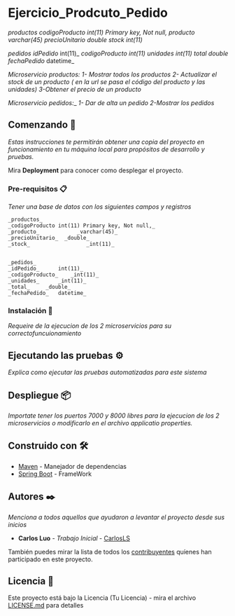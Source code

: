 # Ejercicio_Prodcuto_Pedido
_productos_
_codigoProducto int(11) Primary key, Not null,_
_producto_            _varchar(45)_
_precioUnitario_  _double_
_stock_                  _int(11)_

_pedidos_
_idPedido_		int(11)_
_codigoProducto_	_int(11)_
_unidades_		_int(11)_
_total_		_double_
_fechaPedido_	datetime_

_Microservicio productos:_
_1- Mostrar todos los productos_
_2- Actualizar el stock de un producto ( en la url se pasa el código del producto y las unidades)_
_3-Obtener el precio de un producto_

_Microservicio pedidos:__
_1- Dar de alta un pedido_
_2-Mostrar los pedidos_

## Comenzando 🚀

_Estas instrucciones te permitirán obtener una copia del proyecto en funcionamiento en tu máquina local para propósitos de desarrollo y pruebas._

Mira **Deployment** para conocer como desplegar el proyecto.


### Pre-requisitos 📋

_Tener una base de datos con los siguientes campos y registros_

```
_productos_
_codigoProducto int(11) Primary key, Not null,_
_producto_            _varchar(45)_
_precioUnitario_  _double_
_stock_                  _int(11)_


_pedidos_
_idPedido_		int(11)_
_codigoProducto_	_int(11)_
_unidades_		_int(11)_
_total_		_double_
_fechaPedido_	datetime_
```

### Instalación 🔧

_Requeire de la ejecucion de los 2 microservicios para su correctofuncuionamiento_

## Ejecutando las pruebas ⚙️

_Explica como ejecutar las pruebas automatizadas para este sistema_


## Despliegue 📦

_Importate tener los puertos 7000 y 8000 libres para la ejecucion de los 2 microservicios o  modificarlo en el archivo applicatio properties._

## Construido con 🛠️

* [Maven](https://maven.apache.org/) - Manejador de dependencias
* [Spring Boot]([https://rometools.github.io/rome/](https://spring.io/projects/spring-boot)) - FrameWork


## Autores ✒️

_Menciona a todos aquellos que ayudaron a levantar el proyecto desde sus inicios_

* **Carlos Luo** - *Trabajo Inicial* - [CarlosLS](https://github.com/CarlosLS1)


También puedes mirar la lista de todos los [contribuyentes](https://github.com/your/project/contributors) quíenes han participado en este proyecto. 

## Licencia 📄

Este proyecto está bajo la Licencia (Tu Licencia) - mira el archivo [LICENSE.md](LICENSE.md) para detalles

